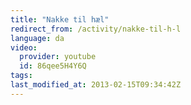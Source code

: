 ```yaml
---
title: "Nakke til hæl"
redirect_from: /activity/nakke-til-h-l
language: da
video:
  provider: youtube
  id: 86qee5H4Y6Q
tags:
last_modified_at: 2013-02-15T09:34:42Z
---
```



